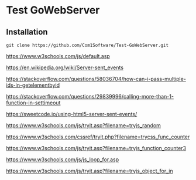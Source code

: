# Test GoWebServer


## Installation

```shell
git clone https://github.com/Com1Software/Test-GoWebServer.git

```





https://www.w3schools.com/js/default.asp

https://en.wikipedia.org/wiki/Server-sent_events

https://stackoverflow.com/questions/58036704/how-can-i-pass-multiple-ids-in-getelementbyid

https://stackoverflow.com/questions/29839996/calling-more-than-1-function-in-settimeout

https://sweetcode.io/using-html5-server-sent-events/

https://www.w3schools.com/js/tryit.asp?filename=tryjs_random

https://www.w3schools.com/cssref/tryit.php?filename=trycss_func_counter

https://www.w3schools.com/js/tryit.asp?filename=tryjs_function_counter3

https://www.w3schools.com/js/js_loop_for.asp

https://www.w3schools.com/js/tryit.asp?filename=tryjs_object_for_in




